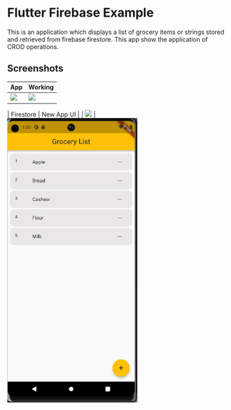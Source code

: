 # Flutter Firebase Example

This is an application which displays a list of grocery items or strings stored and retrieved from firebase firestore. This app show the application of CROD operations.


## Screenshots

| App | Working | 
| ---------------- | ---------------- | 
| <img src="https://raw.githubusercontent.com/Ankitkj1999/flutter_firestore_example/master/screen_one.gif" width="200">| ![](https://raw.githubusercontent.com/Ankitkj1999/flutter_firestore_example/master/screen_two.gif)|

| Firestore | New App UI |
| ![](https://raw.githubusercontent.com/Ankitkj1999/flutter_firestore_example/master/screen_three.png) | <img src="https://raw.githubusercontent.com/Ankitkj1999/Flutter-Examples/Flutter_Firestore/screen_one.png" width="300">

